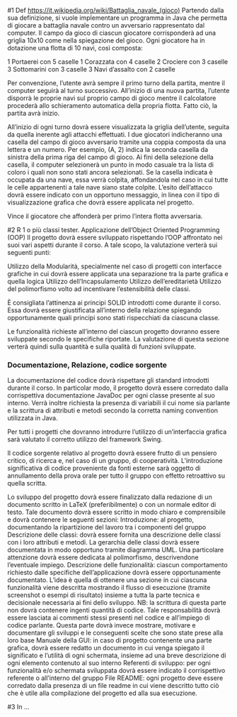 #1 Def
https://it.wikipedia.org/wiki/Battaglia_navale_(gioco)
Partendo dalla sua definizione, si vuole implementare un programma in Java che permetta di giocare a battaglia navale contro un avversario rappresentato dal computer. Il campo da gioco di ciascun giocatore corrisponderà ad una griglia 10x10 come nella spiegazione del gioco. Ogni giocatore ha in dotazione una flotta di 10 navi, così composta:


1 Portaerei con 5 caselle
1 Corazzata con 4 caselle
2 Crociere con 3 caselle
3 Sottomarini con 3 caselle
3 Navi d’assalto con 2 caselle


Per convenzione, l’utente avrà sempre il primo turno della partita, mentre il computer seguirà al turno successivo. 
All’inizio di una nuova partita, l’utente disporrà le proprie navi sul proprio campo di gioco mentre il calcolatore procederà allo schieramento automatica della propria flotta. Fatto ciò, la partita avrà inizio. 

All’inizio di ogni turno dovrà essere visualizzata la griglia dell’utente, seguita da quella inerente agli attacchi effettuati. I due giocatori indicheranno una casella del campo di gioco avversario tramite una coppia composta da una lettera e un numero. Per esempio, (A, 2) indica la seconda casella da sinistra della prima riga del campo di gioco. Ai fini della selezione della casella, il computer selezionerà un punto in modo casuale tra la lista di coloro i quali non sono stati ancora selezionati. Se la casella indicata è occupata da una nave, essa verrà colpita, affondandola nel caso in cui tutte le celle appartenenti a tale nave siano state colpite. L’esito dell’attacco dovrà essere indicato con un opportuno messaggio, in linea con il tipo di visualizzazione grafica che dovrà essere applicata nel progetto.

Vince il giocatore che affonderà per primo l’intera flotta avversaria.

#2 R
1 o più classi tester.
Applicazione dell’Object Oriented Programming (OOP)
Il progetto dovrà essere sviluppato rispettando l’OOP affrontato nei suoi vari aspetti durante il corso. A tale scopo, la valutazione verterà sui seguenti punti:

Utilizzo della Modularità, specialmente nel caso di progetti con interfacce grafiche in cui dovrà essere applicata una separazione tra la parte grafica e quella logica
Utilizzo dell’Incapsulamento
Utilizzo dell’ereditarietà
Utilizzo del polimorfismo volto ad incentivare l’estensibilità delle classi.

È consigliata l’attinenza ai principi SOLID introdotti come durante il corso. Essa dovrà essere giustificata all’interno della relazione spiegando opportunamente quali principi sono stati rispecchiati da ciascuna classe. 

Le funzionalità richieste all’interno del ciascun progetto dovranno essere sviluppate secondo le specifiche riportate. La valutazione di questa sezione verterà quindi sulla quantità e sulla qualità di funzioni sviluppate.

### Documentazione, Relazione, codice sorgente

La documentazione del codice dovrà rispettare gli standard introdotti durante il corso. In particolar modo, il progetto dovrà essere corredato dalla corrispettiva documentazione JavaDoc per ogni classe presente al suo interno. Verrà inoltre richiesta la presenza di variabili il cui nome sia parlante e la scrittura di attributi e metodi secondo la corretta naming convention utilizzata in Java.

Per tutti i progetti che dovranno introdurre l’utilizzo di un’interfaccia grafica sarà valutato il corretto utilizzo del framework Swing.

Il codice sorgente relativo al progetto dovrà essere frutto di un pensiero critico, di ricerca e, nel caso di un gruppo, di cooperatività. L’introduzione significativa di codice proveniente da fonti esterne sarà oggetto di annullamento della prova orale per tutto il gruppo con effetto retroattivo su quella scritta.

Lo sviluppo del progetto dovrà essere finalizzato dalla redazione di un documento scritto in LaTeX (preferibilmente) o con un normale editor di testo. Tale documento dovrà essere scritto in modo chiaro e comprensibile e dovrà contenere le seguenti sezioni:
Introduzione: al progetto, documentando la ripartizione del lavoro tra i componenti del gruppo
Descrizione delle classi: dovrà essere fornita una descrizione delle classi con i loro attributi e metodi. La gerarchia delle classi dovrà essere documentata in modo opportuno tramite diagramma UML. Una particolare attenzione dovrà essere dedicata al polimorfismo, descrivendone l’eventuale impiego.
Descrizione delle funzionalità: ciascun comportamento richiesto dalle specifiche dell’applicazione dovrà essere opportunamente documentato. L’idea è quella di ottenere una sezione in cui ciascuna funzionalità viene descritta mostrando il flusso di esecuzione (tramite screenshot o esempi di risultato) insieme a tutta la parte tecnica e decisionale necessaria ai fini dello sviluppo.
NB: la scrittura di questa parte non dovrà contenere ingenti quantità di codice. Tale responsabilità dovrà essere lasciata ai commenti stessi presenti nel codice e all’impiego di codice parlante. Questa parte dovrà invece mostrare, motivare e documentare gli sviluppi e le conseguenti scelte che sono state prese alla loro base
Manuale della GUI: in caso di progetto contenente una parte grafica, dovrà essere redatto un documento in cui venga spiegato il significato e l’utilità di ogni schermata, insieme ad una breve descrizione di ogni elemento contenuto al suo interno 
Referenti di sviluppo: per ogni funzionalità e/o schermata sviluppata dovrà essere indicato il corrispettivo referente o all’interno del gruppo 
File README: ogni progetto deve essere corredato dalla presenza di un file readme in cui viene descritto tutto ciò che è utile alla compilazione del progetto ed alla sua esecuzione.

#3 In
...